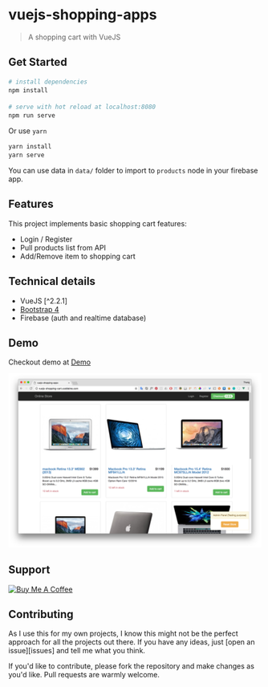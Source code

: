 # vuejs-shopping-apps

> A shopping cart with VueJS

## Get Started

``` bash
# install dependencies
npm install

# serve with hot reload at localhost:8080
npm run serve
```

Or use `yarn`
``` bash
yarn install
yarn serve
```

You can use data in `data/` folder to import to `products` node in your firebase app.

## Features

This project implements basic shopping cart features:
* Login / Register
* Pull products list from API
* Add/Remove item to shopping cart

## Technical details

* VueJS [^2.2.1]
* [Bootstrap 4](https://getbootstrap.com/)
* Firebase (auth and realtime database)

## Demo

Checkout demo at [Demo](http://vuejs-shopping-cart.coddeine.com/)

![Alt text](/screenshots/screenshot1.png?raw=true "Optional Title")


## Support
<a href="https://www.buymeacoffee.com/8buMYCOog" target="_blank"><img src="https://www.buymeacoffee.com/assets/img/custom_images/orange_img.png" alt="Buy Me A Coffee" style="height: auto !important;width: auto !important;"></a>

## Contributing

As I use this for my own projects, I know this might not be the perfect approach
for all the projects out there. If you have any ideas, just
[open an issue][issues] and tell me what you think.

If you'd like to contribute, please fork the repository and make changes as
you'd like. Pull requests are warmly welcome.

